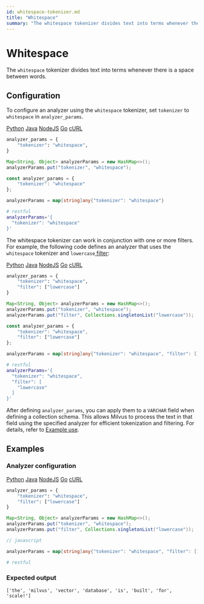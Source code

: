 ```yaml
---
id: whitespace-tokenizer.md
title: "Whitespace"
summary: "The whitespace tokenizer divides text into terms whenever there is a space between words."
---
```


# Whitespace

The `whitespace` tokenizer divides text into terms whenever there is a space between words.

## Configuration

To configure an analyzer using the `whitespace` tokenizer, set `tokenizer` to `whitespace` in `analyzer_params`.

<div class="multipleCode">
    <a href="#python">Python</a>
    <a href="#java">Java</a>
    <a href="#javascript">NodeJS</a>
    <a href="#go">Go</a>
    <a href="#bash">cURL</a>
</div>

```python
analyzer_params = {
    "tokenizer": "whitespace",
}
```

```java
Map<String, Object> analyzerParams = new HashMap<>();
analyzerParams.put("tokenizer", "whitespace");
```

```javascript
const analyzer_params = {
    "tokenizer": "whitespace"
};
```

```go
analyzerParams = map[string]any{"tokenizer": "whitespace"}
```

```bash
# restful
analyzerParams='{
  "tokenizer": "whitespace"
}'
```

The whitespace tokenizer can work in conjunction with one or more filters. For example, the following code defines an analyzer that uses the `whitespace` tokenizer and `lowercase`[ filter](lowercase-filter.md):

<div class="multipleCode">
    <a href="#python">Python</a>
    <a href="#java">Java</a>
    <a href="#javascript">NodeJS</a>
    <a href="#go">Go</a>
    <a href="#bash">cURL</a>
</div>

```python
analyzer_params = {
    "tokenizer": "whitespace",
    "filter": ["lowercase"]
}
```

```java
Map<String, Object> analyzerParams = new HashMap<>();
analyzerParams.put("tokenizer", "whitespace");
analyzerParams.put("filter", Collections.singletonList("lowercase"));
```

```javascript
const analyzer_params = {
    "tokenizer": "whitespace",
    "filter": ["lowercase"]
};
```

```go
analyzerParams = map[string]any{"tokenizer": "whitespace", "filter": []any{"lowercase"}}
```

```bash
# restful
analyzerParams='{
  "tokenizer": "whitespace",
  "filter": [
    "lowercase"
  ]
}'
```

After defining `analyzer_params`, you can apply them to a `VARCHAR` field when defining a collection schema. This allows Milvus to process the text in that field using the specified analyzer for efficient tokenization and filtering. For details, refer to [Example use](analyzer-overview.md#Example-use).

## Examples

### Analyzer configuration

<div class="multipleCode">
    <a href="#python">Python</a>
    <a href="#java">Java</a>
    <a href="#javascript">NodeJS</a>
    <a href="#go">Go</a>
    <a href="#bash">cURL</a>
</div>

```python
analyzer_params = {
    "tokenizer": "whitespace",
    "filter": ["lowercase"]
}
```

```java
Map<String, Object> analyzerParams = new HashMap<>();
analyzerParams.put("tokenizer", "whitespace");
analyzerParams.put("filter", Collections.singletonList("lowercase"));
```

```javascript
// javascript
```

```go
analyzerParams = map[string]any{"tokenizer": "whitespace", "filter": []any{"lowercase"}}
```

```bash
# restful
```

### Expected output

```plaintext
['the', 'milvus', 'vector', 'database', 'is', 'built', 'for', 'scale!']
```

